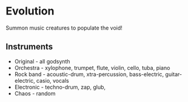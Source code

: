 # Evolution

Summon music creatures to populate the void!

## Instruments

* Original - all godsynth
* Orchestra - xylophone, trumpet, flute, violin, cello, tuba, piano
* Rock band - acoustic-drum, xtra-percussion, bass-electric, guitar-electric, casio, vocals
* Electronic - techno-drum, zap, glub,
* Chaos - random
